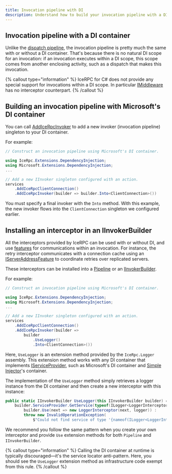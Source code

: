 ```yaml
---
title: Invocation pipeline with DI
description: Understand how to build your invocation pipeline with a DI container.
---
```


## Invocation pipeline with a DI container

Unlike the [dispatch pipeline](dispatch-pipeline-with-di), the invocation pipeline is pretty much the same with or
without a DI container. That's because there is no natural DI scope for an invocation: if an invocation executes within
a DI scope, this scope comes from another enclosing activity, such as a dispatch that makes this invocation.

{% callout type="information" %}
IceRPC for C# does not provide any special support for invocations within a DI scope. In particular
[IMiddleware](dispatch-pipeline-with-di#middleware-with-injected-services) has no interceptor counterpart.
{% /callout %}

## Building an invocation pipeline with Microsoft's DI container

You can call [AddIceRpcInvoker][add-icerpc-invoker] to add a new invoker (invocation pipeline) singleton to your DI
container.

For example:

```csharp
// Construct an invocation pipeline using Microsoft's DI container.

using IceRpc.Extensions.DependencyInjection;
using Microsoft.Extensions.DependencyInjection;
...

// Add a new IInvoker singleton configured with an action.
services
    .AddIceRpcClientConnection()
    .AddIceRpcInvoker(builder => builder.Into<ClientConnection>())
```

You must specify a final invoker with the `Into` method. With this example, the new invoker flows into the
`ClientConnection` singleton we configured earlier.

## Installing an interceptor in an IInvokerBuilder

All the interceptors provided by IceRPC can be used with or without DI, and use [features] for communications within an
invocation. For instance, the retry interceptor communicates with a connection cache using an
[IServerAddressFeature][server-address-feature] to coordinate retries over replicated servers.

These interceptors can be installed into a [Pipeline][pipeline] or an [IInvokerBuilder][invoker-builder].

For example:

```csharp
// Construct an invocation pipeline using Microsoft's DI container.

using IceRpc.Extensions.DependencyInjection;
using Microsoft.Extensions.DependencyInjection;
...

// Add a new IInvoker singleton configured with an action.
services
    .AddIceRpcClientConnection()
    .AddIceRpcInvoker(builder =>
        builder
            .UseLogger()
            .Into<ClientConnection>())
```

Here, `UseLogger` is an extension method provided by the `IceRpc.Logger` assembly. This extension method works with any
DI container that implements [IServiceProvider][service-provider], such as Microsoft's DI container and
[Simple Injector][simple-injector]'s container.

The implementation of the `UseLogger` method simply retrieves a logger instance from the DI container and then create
a new interceptor with this instance:

```csharp
public static IInvokerBuilder UseLogger(this IInvokerBuilder builder) =>
    builder.ServiceProvider.GetService(typeof(ILogger<LoggerInterceptor>)) is ILogger logger ?
        builder.Use(next => new LoggerInterceptor(next, logger)) :
        throw new InvalidOperationException(
            $"Could not find service of type '{nameof(ILogger<LoggerInterceptor>)}' in the service container.");
```

We recommend you follow the same pattern when you create your own interceptor and provide `Use` extension methods
for both `Pipeline` and `IInvokerBuilder`.

{% callout type="information" %}
Calling the DI container at runtime is typically discouraged—it's the service locator anti-pattern. Here, you should
see the `UseLogger` extension method as infrastructure code exempt from this rule.
{% /callout %}

[add-icerpc-invoker]: csharp:IceRpc.Extensions.DependencyInjection.InvokerServiceCollectionExtensions#IceRpc_Extensions_DependencyInjection_InvokerServiceCollectionExtensions_AddIceRpcInvoker_Microsoft_Extensions_DependencyInjection_IServiceCollection_System_Action_IceRpc_Extensions_DependencyInjection_IInvokerBuilder__
[features]: ../invocation/outgoing-request#request-features
[invoker-builder]: csharp:IceRpc.Extensions.DependencyInjection.IInvokerBuilder
[pipeline]: csharp:IceRpc.Pipeline
[server-address-feature]: csharp:IceRpc.Features.IServerAddressFeature
[service-provider]: https://learn.microsoft.com/en-us/dotnet/api/system.iserviceprovider
[simple-injector]: https://simpleinjector.org/
